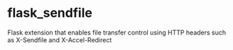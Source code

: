 flask_sendfile
==============

Flask extension that enables file transfer control using  HTTP headers such as X-Sendfile and X-Accel-Redirect